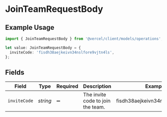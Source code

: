 # JoinTeamRequestBody

## Example Usage

```typescript
import { JoinTeamRequestBody } from '@vercel/client/models/operations';

let value: JoinTeamRequestBody = {
  inviteCode: 'fisdh38aejkeivn34nslfore9vjtn4ls',
};
```

## Fields

| Field        | Type     | Required           | Description                       | Example                          |
| ------------ | -------- | ------------------ | --------------------------------- | -------------------------------- |
| `inviteCode` | _string_ | :heavy_minus_sign: | The invite code to join the team. | fisdh38aejkeivn34nslfore9vjtn4ls |
